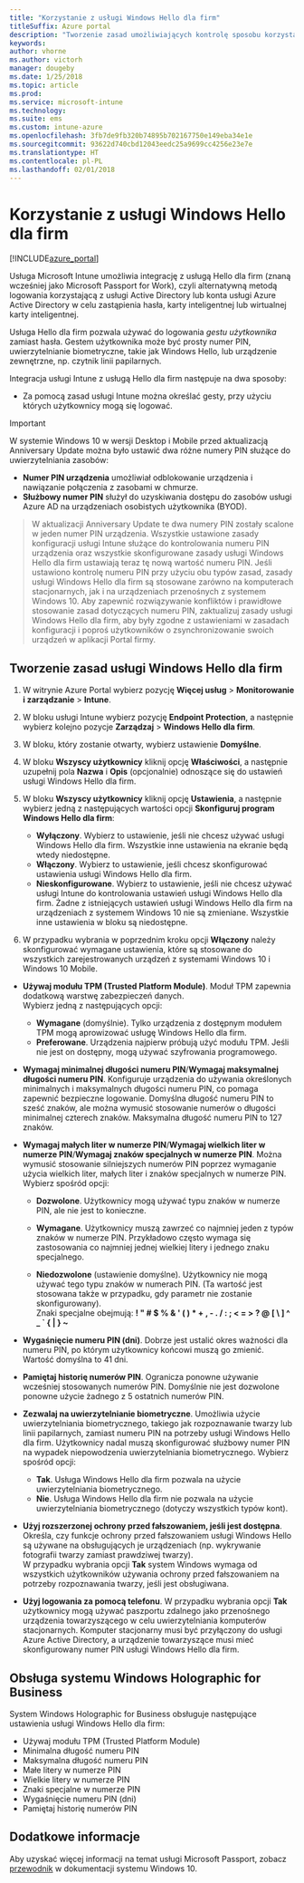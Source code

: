 ```yaml
---
title: "Korzystanie z usługi Windows Hello dla firm"
titleSuffix: Azure portal
description: "Tworzenie zasad umożliwiających kontrolę sposobu korzystania z funkcji Windows Hello dla firm na urządzeniach zarządzanych."
keywords: 
author: vhorne
ms.author: victorh
manager: dougeby
ms.date: 1/25/2018
ms.topic: article
ms.prod: 
ms.service: microsoft-intune
ms.technology: 
ms.suite: ems
ms.custom: intune-azure
ms.openlocfilehash: 3fb7de9fb320b74895b702167750e149eba34e1e
ms.sourcegitcommit: 93622d740cbd12043eedc25a9699cc4256e23e7e
ms.translationtype: HT
ms.contentlocale: pl-PL
ms.lasthandoff: 02/01/2018
---
```

# <a name="use-windows-hello-for-business"></a>Korzystanie z usługi Windows Hello dla firm


[!INCLUDE[azure_portal](./includes/azure_portal.md)]

Usługa Microsoft Intune umożliwia integrację z usługą Hello dla firm (znaną wcześniej jako Microsoft Passport for Work), czyli alternatywną metodą logowania korzystającą z usługi Active Directory lub konta usługi Azure Active Directory w celu zastąpienia hasła, karty inteligentnej lub wirtualnej karty inteligentnej.

Usługa Hello dla firm pozwala używać do logowania *gestu użytkownika* zamiast hasła. Gestem użytkownika może być prosty numer PIN, uwierzytelnianie biometryczne, takie jak Windows Hello, lub urządzenie zewnętrzne, np. czytnik linii papilarnych.

Integracja usługi Intune z usługą Hello dla firm następuje na dwa sposoby:

-   Za pomocą zasad usługi Intune można określać gesty, przy użyciu których użytkownicy mogą się logować.

<!--- -   You can store authentication certificates in the Windows Hello for Business key storage provider (KSP). For more information, see [Secure resource access with certificate profiles in Microsoft Intune](secure-resource-access-with-certificate-profiles.md). --->

> [!IMPORTANT]
> W systemie Windows 10 w wersji Desktop i Mobile przed aktualizacją Anniversary Update można było ustawić dwa różne numery PIN służące do uwierzytelniania zasobów:
- **Numer PIN urządzenia** umożliwiał odblokowanie urządzenia i nawiązanie połączenia z zasobami w chmurze.
- **Służbowy numer PIN** służył do uzyskiwania dostępu do zasobów usługi Azure AD na urządzeniach osobistych użytkownika (BYOD).

>W aktualizacji Anniversary Update te dwa numery PIN zostały scalone w jeden numer PIN urządzenia.
Wszystkie ustawione zasady konfiguracji usługi Intune służące do kontrolowania numeru PIN urządzenia oraz wszystkie skonfigurowane zasady usługi Windows Hello dla firm ustawiają teraz tę nową wartość numeru PIN.
Jeśli ustawiono kontrolę numeru PIN przy użyciu obu typów zasad, zasady usługi Windows Hello dla firm są stosowane zarówno na komputerach stacjonarnych, jak i na urządzeniach przenośnych z systemem Windows 10.
Aby zapewnić rozwiązywanie konfliktów i prawidłowe stosowanie zasad dotyczących numeru PIN, zaktualizuj zasady usługi Windows Hello dla firm, aby były zgodne z ustawieniami w zasadach konfiguracji i poproś użytkowników o zsynchronizowanie swoich urządzeń w aplikacji Portal firmy.



## <a name="create-a-windows-hello-for-business-policy"></a>Tworzenie zasad usługi Windows Hello dla firm

1.  W witrynie Azure Portal wybierz pozycję **Więcej usług** > **Monitorowanie i zarządzanie** > **Intune**.

2.  W bloku usługi Intune wybierz pozycję **Endpoint Protection**, a następnie wybierz kolejno pozycje **Zarządzaj** > **Windows Hello dla firm**.

3.  W bloku, który zostanie otwarty, wybierz ustawienie **Domyślne**.

4.  W bloku **Wszyscy użytkownicy** kliknij opcję **Właściwości**, a następnie uzupełnij pola **Nazwa** i **Opis** (opcjonalnie) odnoszące się do ustawień usługi Windows Hello dla firm.

5. W bloku **Wszyscy użytkownicy** kliknij opcję **Ustawienia**, a następnie wybierz jedną z następujących wartości opcji **Skonfiguruj program Windows Hello dla firm**:

    - **Wyłączony**. Wybierz to ustawienie, jeśli nie chcesz używać usługi Windows Hello dla firm. Wszystkie inne ustawienia na ekranie będą wtedy niedostępne.
    - **Włączony**. Wybierz to ustawienie, jeśli chcesz skonfigurować ustawienia usługi Windows Hello dla firm.
    - **Nieskonfigurowane**. Wybierz to ustawienie, jeśli nie chcesz używać usługi Intune do kontrolowania ustawień usługi Windows Hello dla firm. Żadne z istniejących ustawień usługi Windows Hello dla firm na urządzeniach z systemem Windows 10 nie są zmieniane. Wszystkie inne ustawienia w bloku są niedostępne.

6.  W przypadku wybrania w poprzednim kroku opcji **Włączony** należy skonfigurować wymagane ustawienia, które są stosowane do wszystkich zarejestrowanych urządzeń z systemami Windows 10 i Windows 10 Mobile.

 - **Używaj modułu TPM (Trusted Platform Module)**. Moduł TPM zapewnia dodatkową warstwę zabezpieczeń danych.<br>Wybierz jedną z następujących opcji:

     - **Wymagane** (domyślnie). Tylko urządzenia z dostępnym modułem TPM mogą aprowizować usługę Windows Hello dla firm.
     - **Preferowane**. Urządzenia najpierw próbują użyć modułu TPM. Jeśli nie jest on dostępny, mogą używać szyfrowania programowego.

 - **Wymagaj minimalnej długości numeru PIN**/**Wymagaj maksymalnej długości numeru PIN**. Konfiguruje urządzenia do używania określonych minimalnych i maksymalnych długości numeru PIN, co pomaga zapewnić bezpieczne logowanie. Domyślna długość numeru PIN to sześć znaków, ale można wymusić stosowanie numerów o długości minimalnej czterech znaków. Maksymalna długość numeru PIN to 127 znaków.

 - **Wymagaj małych liter w numerze PIN**/**Wymagaj wielkich liter w numerze PIN**/**Wymagaj znaków specjalnych w numerze PIN**. Można wymusić stosowanie silniejszych numerów PIN poprzez wymaganie użycia wielkich liter, małych liter i znaków specjalnych w numerze PIN. Wybierz spośród opcji:

     - **Dozwolone**. Użytkownicy mogą używać typu znaków w numerze PIN, ale nie jest to konieczne.

     - **Wymagane**. Użytkownicy muszą zawrzeć co najmniej jeden z typów znaków w numerze PIN. Przykładowo często wymaga się zastosowania co najmniej jednej wielkiej litery i jednego znaku specjalnego.

     - **Niedozwolone** (ustawienie domyślne). Użytkownicy nie mogą używać tego typu znaków w numerach PIN. (Ta wartość jest stosowana także w przypadku, gdy parametr nie zostanie skonfigurowany).<br>Znaki specjalne obejmują: **! " # $ % &amp; ' ( ) &#42; + , - . / : ; &lt; = &gt; ? @ [ \ ] ^ _ &#96; { &#124; } ~**

 - **Wygaśnięcie numeru PIN (dni)**. Dobrze jest ustalić okres ważności dla numeru PIN, po którym użytkownicy końcowi muszą go zmienić. Wartość domyślna to 41 dni.

 - **Pamiętaj historię numerów PIN**. Ogranicza ponowne używanie wcześniej stosowanych numerów PIN. Domyślnie nie jest dozwolone ponowne użycie żadnego z 5 ostatnich numerów PIN.

 - **Zezwalaj na uwierzytelnianie biometryczne**. Umożliwia użycie uwierzytelniania biometrycznego, takiego jak rozpoznawanie twarzy lub linii papilarnych, zamiast numeru PIN na potrzeby usługi Windows Hello dla firm. Użytkownicy nadal muszą skonfigurować służbowy numer PIN na wypadek niepowodzenia uwierzytelniania biometrycznego. Wybierz spośród opcji:

     - **Tak**. Usługa Windows Hello dla firm pozwala na użycie uwierzytelniania biometrycznego.
     - **Nie**. Usługa Windows Hello dla firm nie pozwala na użycie uwierzytelniania biometrycznego (dotyczy wszystkich typów kont).

 - **Użyj rozszerzonej ochrony przed fałszowaniem, jeśli jest dostępna**. Określa, czy funkcje ochrony przed fałszowaniem usługi Windows Hello są używane na obsługujących je urządzeniach (np. wykrywanie fotografii twarzy zamiast prawdziwej twarzy).<br>W przypadku wybrania opcji **Tak** system Windows wymaga od wszystkich użytkowników używania ochrony przed fałszowaniem na potrzeby rozpoznawania twarzy, jeśli jest obsługiwana.

 - **Użyj logowania za pomocą telefonu**. W przypadku wybrania opcji **Tak** użytkownicy mogą używać paszportu zdalnego jako przenośnego urządzenia towarzyszącego w celu uwierzytelniania komputerów stacjonarnych. Komputer stacjonarny musi być przyłączony do usługi Azure Active Directory, a urządzenie towarzyszące musi mieć skonfigurowany numer PIN usługi Windows Hello dla firm.

## <a name="windows-holographic-for-business-support"></a>Obsługa systemu Windows Holographic for Business

System Windows Holographic for Business obsługuje następujące ustawienia usługi Windows Hello dla firm:

- Używaj modułu TPM (Trusted Platform Module)
- Minimalna długość numeru PIN
- Maksymalna długość numeru PIN
- Małe litery w numerze PIN
- Wielkie litery w numerze PIN
- Znaki specjalne w numerze PIN
- Wygaśnięcie numeru PIN (dni)
- Pamiętaj historię numerów PIN

## <a name="further-information"></a>Dodatkowe informacje
Aby uzyskać więcej informacji na temat usługi Microsoft Passport, zobacz [przewodnik](https://technet.microsoft.com/library/mt589441.aspx) w dokumentacji systemu Windows 10.
